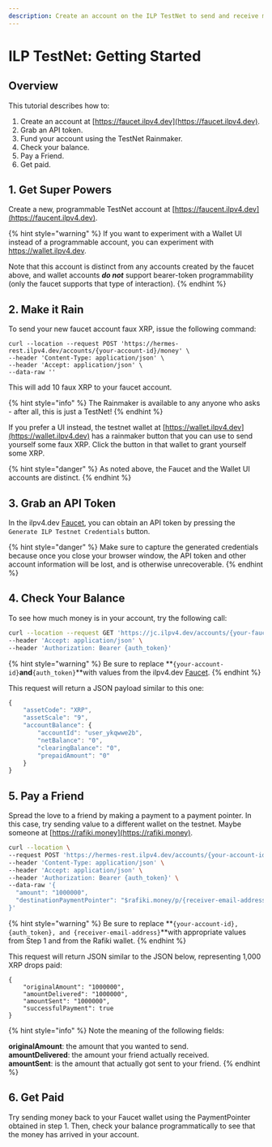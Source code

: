 ```yaml
---
description: Create an account on the ILP TestNet to send and receive money.
---
```


# ILP TestNet: Getting Started

## Overview

This tutorial describes how to:

1. Create an account at [https://faucet.ilpv4.dev](https://faucet.ilpv4.dev).
2. Grab an API token.
3. Fund your account using the TestNet Rainmaker.
4. Check your balance.
5. Pay a Friend.
6. Get paid.

## 1. Get Super Powers

Create a new, programmable TestNet account at [https://faucent.ilpv4.dev](https://faucent.ilpv4.dev).

{% hint style="warning" %}
If you want to experiment with a Wallet UI instead of a programmable account, you can experiment with https://wallet.ilpv4.dev. 

Note that this account is distinct from any accounts created by the faucet above, and wallet accounts _**do not**_ support bearer-token programmability \(only the faucet supports that type of interaction\).
{% endhint %}

## 2. Make it Rain

To send your new faucet account faux XRP, issue the following command:

```text
curl --location --request POST 'https://hermes-rest.ilpv4.dev/accounts/{your-account-id}/money' \
--header 'Content-Type: application/json' \
--header 'Accept: application/json' \
--data-raw ''
```

This will add 10 faux XRP to your faucet account.

{% hint style="info" %}
The Rainmaker is available to any anyone who asks - after all, this is just a TestNet!
{% endhint %}

If you prefer a UI instead, the testnet wallet at [https://wallet.ilpv4.dev](https://wallet.ilpv4.dev) has a rainmaker button that you can use to send yourself some faux XRP. Click the button in that wallet to grant yourself some XRP.

{% hint style="danger" %}
As noted above, the Faucet and the Wallet UI accounts are distinct.
{% endhint %}

## 3. Grab an API Token

In the ilpv4.dev [Faucet](https://faucet.ilpv4.dev/), you can obtain an API token by pressing the `Generate ILP Testnet Credentials` button.

{% hint style="danger" %}
Make sure to capture the generated credentials because once you close your browser window, the API token and other account information will be lost, and is otherwise unrecoverable.
{% endhint %}

## 4. Check Your Balance

To see how much money is in your account, try the following call:

```bash
curl --location --request GET 'https://jc.ilpv4.dev/accounts/{your-faucet-account-id}/balance' \
--header 'Accept: application/json' \
--header 'Authorization: Bearer {auth_token}'
```

{% hint style="warning" %}
Be sure to replace **`{your-account-id}`**and**`{auth_token}`**with values from the ilpv4.dev [Faucet](https://faucet.ilpv4.dev).
{% endhint %}

This request will return a JSON payload similar to this one:

```javascript
{
    "assetCode": "XRP",
    "assetScale": "9",
    "accountBalance": {
        "accountId": "user_ykqwwe2b",
        "netBalance": "0",
        "clearingBalance": "0",
        "prepaidAmount": "0"
    }
}
```

## 5. Pay a Friend

Spread the love to a friend by making a payment to a payment pointer. In this case, try sending value to a different wallet on the testnet. Maybe someone at [https://rafiki.money](https://rafiki.money).

```bash
curl --location \
--request POST 'https://hermes-rest.ilpv4.dev/accounts/{your-account-id}/pay' \
--header 'Content-Type: application/json' \
--header 'Accept: application/json' \
--header 'Authorization: Bearer {auth_token}' \
--data-raw '{
  "amount": "1000000",
  "destinationPaymentPointer": "$rafiki.money/p/{receiver-email-address}"
}'
```

{% hint style="warning" %}
Be sure to replace **`{your-account-id}, {auth_token}, and {receiver-email-address}`**with appropriate values from Step 1 and from the Rafiki wallet.
{% endhint %}

This request will return JSON similar to the JSON below, representing 1,000 XRP drops paid:

```text
{
    "originalAmount": "1000000",
    "amountDelivered": "1000000",
    "amountSent": "1000000",
    "successfulPayment": true
}
```

{% hint style="info" %}
Note the meaning of the following fields:

**originalAmount**: the amount that you wanted to send.  
**amountDelivered**:  the amount your friend actually received.  
**amountSent**: is the amount that actually got sent to your friend.
{% endhint %}

## 6. Get Paid

Try sending money back to your Faucet wallet using the PaymentPointer obtained in step 1. Then, check your balance programmatically to see that the money has arrived in your account. 

